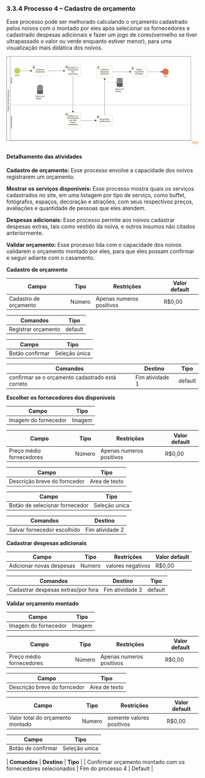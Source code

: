 ### 3.3.4 Processo 4 – Cadastro de orçamento
Esse processo pode ser melhorado calculando o orçamento cadastrado pelos noivos com o montado por eles após selecionar os fornecedores e cadastrado despesas adicionais e fazer um jogo de cores(vermelho se tiver ultrapassado o valor ou verde enquanto estiver menor), para uma visualização mais didática dos noivos.


![Exemplo de um Modelo BPMN do PROCESSO 4](images/Despesas.png "Modelo BPMN do Processo 4.")


#### Detalhamento das atividades

**Cadastro de orçamento:** Esse processo envolve a capacidade dos noivos registrarem um orçamento.

**Mostrar os serviços disponíveis:** Esse processo mostra quais os serviços cadastrados no site, em uma listagem por tipo de serviço, como buffet, fotógrafos, espaços, decoração e atrações, com seus respectivos preços, avaliações e quantidade de pessoas que eles atendem.

**Despesas adicionais:** Esse processo permite aos noivos cadastrar despesas extras, tais como vestido da noiva, e outros insumos não citados anteriormente.

**Validar orçamento:** Esse processo lida com o capacidade dos noivos validarem o orçamento montado por eles, para que eles possam confirmar e seguir adiante com o casamento.

**Cadastro de orçamento**

| **Campo**       | **Tipo**         | **Restrições** | **Valor default** |
| ---             | ---              | ---            | ---               |
| Cadastro de orçamento| Número  |     Apenas numeros positivos       |        R$0,00           |

| **Comandos**         | **Tipo** |
| ---                  | ---       |
| Registrar orçamento|  default |

| **Campo**       | **Tipo**         |
| ---             | ---              |
| Botão confirmar | Seleção única  |

| **Comandos**         |  **Destino**                   | **Tipo** |
| ---                  | ---                            | ---               |
| confirmar se o orçamento cadastrado está correto | Fim atividade 1                 |  default |

**Escolher os fornecedores dos disponiveis**

| **Campo**       | **Tipo**         |
| ---             | ---              | 
| Imagem do fornecedor | Imagem  | 


| **Campo**       | **Tipo**         | **Restrições** | **Valor default** |
| ---             | ---              | ---            | ---               |
| Preço médio fornecedores| Número  |     Apenas numeros positivos       |        R$0,00           |


| **Campo**       | **Tipo**         |
| ---             | ---              |
| Descrição breve do forncedor| Area de texto  |


| **Campo**       | **Tipo**         |
| ---             | ---              |
| Botão de selecionar fornecedor| Seleção unica  |

| **Comandos**         |  **Destino**                   |
| ---                  | ---                            |
| Salvar fornecedor escolhido | Fim atividade 2         |



**Cadastrar despesas adicionais**

| **Campo**       | **Tipo**         | **Restrições** | **Valor default** |
| ---             | ---              | ---            | ---               |
| Adicionar novas despesas | Numero  |      valores negativos         |       R$0,00            |

| **Comandos**         |  **Destino**                   | **Tipo**          |
| ---                  | ---                            | ---               |
| Cadastrar despesas extras/por fora | Fim atividade 3  | default |

**Validar orçamento montado**

| **Campo**       | **Tipo**         |
| ---             | ---              |
| Imagem do fornecedor | Imagem  |



| **Campo**       | **Tipo**         | **Restrições** | **Valor default** |
| ---             | ---              | ---            | ---               |
| Preço médio fornecedores| Número  |     Apenas numeros positivos       |        R$0,00           |


| **Campo**       | **Tipo**         |
| ---             | ---              |
| Descrição breve do forncedor| Area de texto  |


| **Campo**       | **Tipo**         | **Restrições** | **Valor default** |
| ---             | ---              | ---            | ---               |
| Valor total do orçamento montado| Numero  |  somente valores positivos  |  R$0,00   |



| **Campo**       | **Tipo**         | 
| ---             | ---              |
| Botão de confirmar| Seleção unica  |

| **Comandos**         |  **Destino**         | **Tipo** |
| Confirmar orçamento montado com os fornecedores selecionados   | Fim do processo 4        | Default   |


